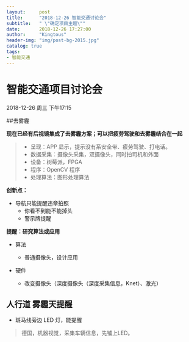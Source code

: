 ```yaml
---
layout:     post
title:      "2018-12-26 智能交通讨论会"
subtitle:   " \"确定项目主题\""
date:       2018-12-26 17:27:00
author:     "Kingtous"
header-img: "img/post-bg-2015.jpg"
catalog: true
tags:
- 智能交通
---
```

# 智能交通项目讨论会

2018-12-26 周三 下午17:15



##去雾霾

**现在已经有后视镜集成了去雾霾方案；可以把疲劳驾驶和去雾霾结合在一起**

>- 呈现：APP 显示，提示没有系安全带、疲劳驾驶、打电话。
>- 数据采集：摄像头采集，双摄像头，同时拍司机和外面
>- 设备：树莓派，FPGA
>- 程序：OpenCV 程序
>- 处理算法：图形处理算法

**创新点：**

- 导航只能提醒违章拍照
  - 你看不到能不能掉头
  - 警示牌提醒

**提醒：研究算法或应用**

- 算法

  - 普通摄像头，设计应用

- 硬件

  - 改变摄像头（深度摄像头（深度采集信息，Knet）、激光）


## 人行道 雾霾天提醒

- 斑马线旁边 LED 灯，能提醒

>德国，机器视觉，采集车辆信息，先铺上LED。

